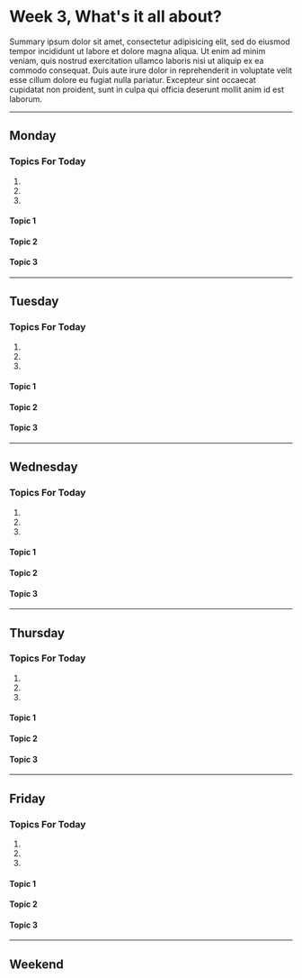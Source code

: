 # Week 3, What's it all about?

Summary ipsum dolor sit amet, consectetur adipisicing elit, sed do eiusmod tempor incididunt ut labore et dolore magna aliqua. Ut enim ad minim veniam, quis nostrud exercitation ullamco laboris nisi ut aliquip ex ea commodo consequat. Duis aute irure dolor in reprehenderit in voluptate velit esse cillum dolore eu fugiat nulla pariatur. Excepteur sint occaecat cupidatat non proident, sunt in culpa qui officia deserunt mollit anim id est laborum.

---

## Monday

### Topics For Today

1.  
2.  
3.  

#### Topic 1

#### Topic 2

#### Topic 3

---

## Tuesday

### Topics For Today

1.  
2.  
3.  

#### Topic 1

#### Topic 2

#### Topic 3

---

## Wednesday

### Topics For Today

1.  
2.  
3.  

#### Topic 1

#### Topic 2

#### Topic 3

---

## Thursday

### Topics For Today

1.  
2.  
3.  

#### Topic 1

#### Topic 2

#### Topic 3

---

## Friday

### Topics For Today

1.  
2.  
3.  

#### Topic 1

#### Topic 2

#### Topic 3

---

## Weekend

